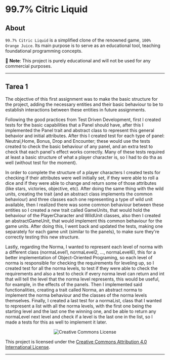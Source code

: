 # 99.7% Citric Liquid

## About

`99.7% Citric Liquid` is a simplified clone of the renowned game, `100% Orange Juice`. Its main
purpose is to serve as an educational tool, teaching foundational programming concepts.

📢 **Note**: This project is purely educational and will not be used for any commercial purposes.

---

## Tarea 1
The objective of this first assignment was to make the basic structure for the project, adding the necessary entities and their basic behaviour to be 
to establish interactions between these entities in future assignments.

Following the good practices from Test Driven Development, first I created tests for the basic capabilities that a Panel should have, after this I implemented the Panel trait and
abstract class to represent this general behavior and initial attributes. After this I created test for each type of panel: Neutral,Home, Bonus, Drop and Encounter; these would use the tests created to check the basic
behaviour of any panel, and an extra test to check that each panel's effect works correctly. Many of these tests required at least a basic structure of what a player character 
is, so I had to do tha as well (without test for the moment).

In order to complete the structure of a player characters I created tests for checking if their attributes were well initially set, if they were able to roll a dice and if they were able to change and return some of those attributes 
(like stars, victories, objective, etc). After doing the same thing with 
the wild units, creating the trait (and an abstract class implements the common behaviour) and three classes each one representing a type of wild unit available, then I realized there was some common behaviour
between these entities so I created a new trait called GameUnits, that would hold the behaviour of the PlayerCharacter and WildUnit classes, also then I
created an abstractGameUnit, that would implement this common behaviour for the game units. After doing this, I went back and updated the tests, making one separately for each game unit (similar to the 
panels), to make sure they're correctly testing this new structure.

Lastly, regarding the Norma, I wanted to represent each level of norma with a different class (normaLevel1, normaLevel2, ..., normaLevel6), this for a better implementation
of Object-Oriented Programing, so each level of norma is responsible for checking the requirements for leveling up, so I created test for all the norma levels, to test if they were
able to check the requirements and also a test to check if every norma level can return and int that will tell the level that the norma level represents, this would
be useful, for example, in the effects of the panels. Then I implemented said functionalities, creating a trait called Norma, an abstract norma to implement the norma behaviour
and the classes of the norma levels themselves. Finally, I created a last test for a normaList, class that I wanted to represent a list with all the norma levels, with the
first one being the starting level and the last one the winning one, and
be able to return any normaLevel next level and check if a level is the last one in the list, so I made a tests for this as well to implement it later.

<div style="text-align:center;">
    <img src="https://i.creativecommons.org/l/by/4.0/88x31.png" alt="Creative Commons License">
</div>

This project is licensed under the [Creative Commons Attribution 4.0 International License](http://creativecommons.org/licenses/by/4.0/).

---